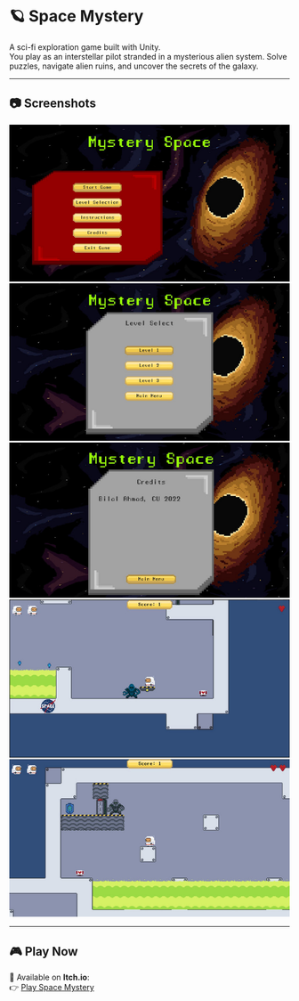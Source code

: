 # 🪐 Space Mystery

A sci-fi exploration game built with Unity.  
You play as an interstellar pilot stranded in a mysterious alien system. Solve puzzles, navigate alien ruins, and uncover the secrets of the galaxy.

---

## 📷 Screenshots

 ![screenshot1](asset/1.jpg)  ![screenshot2](asset/2.jpg) 
 ![screenshot1](asset/3.jpg)  ![screenshot2](asset/4.jpg)
 ![screenshot1](asset/5.jpg)



---


## 🎮 Play Now

🚀 Available on **Itch.io**:  
👉 [Play Space Mystery](https://bilalahmad0210.itch.io/space-mystery)
